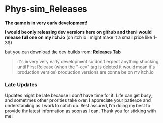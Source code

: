 # Phys-sim_Releases

**The game is in very early development!**

**i would be only releasing dev versions here on github and then i would release full one on my itch.io** (on itch.io i might make it a small price like 1-3$)

but you can download the dev builds from: **[Releases Tab](https://github.com/moxi-u7/Phys-sim_Releases/releases)**


> it's in very very early development so don't expect anything shocking until First Release (when the "-dev" tag is deleted it would mean it's production version) production versions are gonna be on my itch.io

### Late Updates
Updates might be late because I don't have time for it. Life can get busy, and sometimes other priorities take over. I appreciate your patience and understanding as I work to catch up. Rest assured, I’m doing my best to provide the latest information as soon as I can. Thank you for sticking with me!
